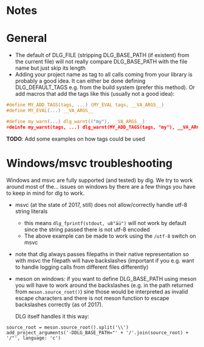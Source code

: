 Notes
=====

# General
 
- The default of DLG_FILE (stripping DLG_BASE_PATH (if existent) from the current file)
  will not really compare DLG_BASE_PATH with the file name but just skip its length
- Adding your project name as tag to all calls coming from your library is probably 
  a good idea. It can either be done defining DLG_DEFAULT_TAGS e.g. from the 
  build system (prefer this method).
  Or add macros that add the tags like this (usually not a good idea):

```c
#define MY_ADD_TAGS(tags, ...) (MY_EVAL tags, __VA_ARGS__)
#define MY_EVAL(...) __VA_ARGS__

#define my_warn(...) dlg_warnt(("my"), __VA_ARGS__)
#deinfe my_warnt(tags, ...) dlg_warnt(MY_ADD_TAGS(tags, "my"), __VA_ARGS__)
```

__TODO__: Add some examples on how tags could be used

# Windows/msvc troubleshooting

Windows and msvc are fully supported (and tested) by dlg.
We try to work around most of the... issues on windows by there are a few
things you have to keep in mind for dlg to work.

- msvc (at the state of 2017, still) does not allow/correctly handle utf-8 string literals
	- this means ```dlg_fprintf(stdout, u8"äü")``` will not work by default since the
	  string passed there is not utf-8 encoded
	- The above example can be made to work using the ```/utf-8``` switch on msvc
- note that dlg always passes filepaths in their native representation so with msvc
  the filepath will have backslashes (important if you e.g. want to handle logging
  calls from different files differently)
- meson on windows: if you want to define DLG_BASE_PATH using meson you will have
  to work around the backslashes (e.g. in the path returned from ```meson.source_root()```)
  sine those would be interpreted as invalid escape characters and there is not meson
  function to escape backslashes correctly (as of 2017).
  
  DLG itself handles it this way:

```meson
source_root = meson.source_root().split('\\')
add_project_arguments('-DDLG_BASE_PATH="' + '/'.join(source_root) + '/"', language: 'c')
```